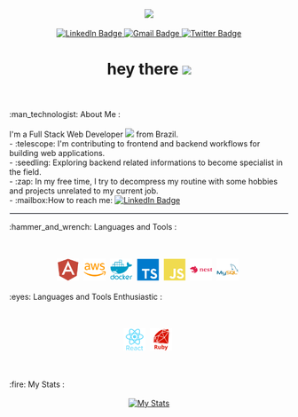 <header>
  <div id="header" align="center">
    <img src="https://media.giphy.com/media/wwg1suUiTbCY8H8vIA/giphy-downsized-large.gif" width="100" />
  </div>

  <div id="badges" align="center" style="margin-top: 1rem;">
    <a href="https://www.linkedin.com/in/murilomendescruz" target="_blank" rel="noopener noreferrer">
      <img src="https://img.shields.io/badge/LinkedIn-blue?logo=linkedin&logoColor=white&style=for-the-badge"
        alt="LinkedIn Badge" />
    </a>
    <a href="mailto:murilomecr@gmail.com" target="_blank" rel="noopener noreferrer">
      <img src="https://img.shields.io/badge/Gmail-red?style=for-the-badge&logo=gmail&logoColor=white"
        alt="Gmail Badge" />
    </a>
    <a href="https://twitter.com/kudosmurilo" target="_blank" rel="noopener noreferrer">
      <img src="https://img.shields.io/badge/Twitter-blue?style=for-the-badge&logo=twitter&logoColor=white"
        alt="Twitter Badge" />
    </a>
  </div>

  <div id="wave" align="center">
    <h1>
      hey there
      <img src="https://media.giphy.com/media/hvRJCLFzcasrR4ia7z/giphy.gif" width="30px" />
    </h1>
  </div>
</header>
<main>
  <div>
    :man_technologist: About Me :
  </div>
  </br>
  <div>
    <span>I'm a Full Stack Web Developer <img src="https://media.giphy.com/media/WUlplcMpOCEmTGBtBW/giphy.gif" width="30"> from Brazil.</span>
  </div>
  <div>
    - :telescope: I'm contributing to frontend and backend workflows for building web applications.</br>
    - :seedling: Exploring backend related informations to become specialist in the field.</br>
    - :zap: In my free time, I try to decompress my routine with some hobbies and projects unrelated to my current job.</br>
      - :mailbox:How to reach me:
      <a href="https://www.linkedin.com/in/murilomendescruz" target="_blank" rel="noopener noreferrer">
        <img src="https://img.shields.io/badge/LinkedIn-blue?logo=linkedin&logoColor=white&style=for-the-badge"
          alt="LinkedIn Badge" />
      </a>
  </div>

  <hr style="border: 1px solid #DBDDE5" />

  <div>
    :hammer_and_wrench: Languages and Tools :
  </div>
  </br>
  <div style="margin-top: 2rem;" align="center">
    <img src="https://github.com/devicons/devicon/blob/master/icons/angularjs/angularjs-plain.svg" title="Angular" alt="Angular" width="40" height="40"/>&nbsp;
    <img src="https://github.com/devicons/devicon/blob/master/icons/amazonwebservices/amazonwebservices-plain-wordmark.svg" title="AWS" alt="AWS" width="40" height="40"/>&nbsp;
    <img src="https://github.com/devicons/devicon/blob/master/icons/docker/docker-plain-wordmark.svg" title="Docker" alt="Docker" width="40" height="40"/>&nbsp;
    <img src="https://github.com/devicons/devicon/blob/master/icons/typescript/typescript-plain.svg" title="Typescript" alt="Typescript" width="40" height="40"/>&nbsp;
    <img src="https://github.com/devicons/devicon/blob/master/icons/javascript/javascript-plain.svg" title="Javascript" alt="Javascript" width="40" height="40"/>&nbsp;
    <img src="https://github.com/devicons/devicon/blob/master/icons/nestjs/nestjs-plain-wordmark.svg" title="Nestjs" alt="Nestjs" width="40" height="40"/>&nbsp;
    <img src="https://github.com/devicons/devicon/blob/master/icons/mysql/mysql-original-wordmark.svg" title="Mysql" alt="Mysql" width="40" height="40"/>&nbsp;
  </div>
  </br>
  <div>
    :eyes: Languages and Tools Enthusiastic :
  </div>
  </br>
  <div style="margin-top: 2rem;" align="center">
    <img src="https://github.com/devicons/devicon/blob/master/icons/react/react-original-wordmark.svg" title="React" alt="React" width="40" height="40"/>&nbsp;
    <img src="https://github.com/devicons/devicon/blob/master/icons/ruby/ruby-plain-wordmark.svg" title="Ruby" alt="Ruby" width="40" height="40"/>&nbsp;
  </div>
  </br>
  <div style="margin-top: 2rem;">
    :fire: My Stats :
  </div>
  </br>
  <div align="center">
    <a href="https://git.io/streak-stats" target="_blank" rel="noopener noreferrer">
      <img src="https://github-readme-streak-stats.herokuapp.com?user=muriIo&theme=dark&border_radius=5&exclude_days=Sun&card_width=500&background=50%2C0624EB%2C000000"
        alt="My Stats" />
    </a>
  </div>


</main>
